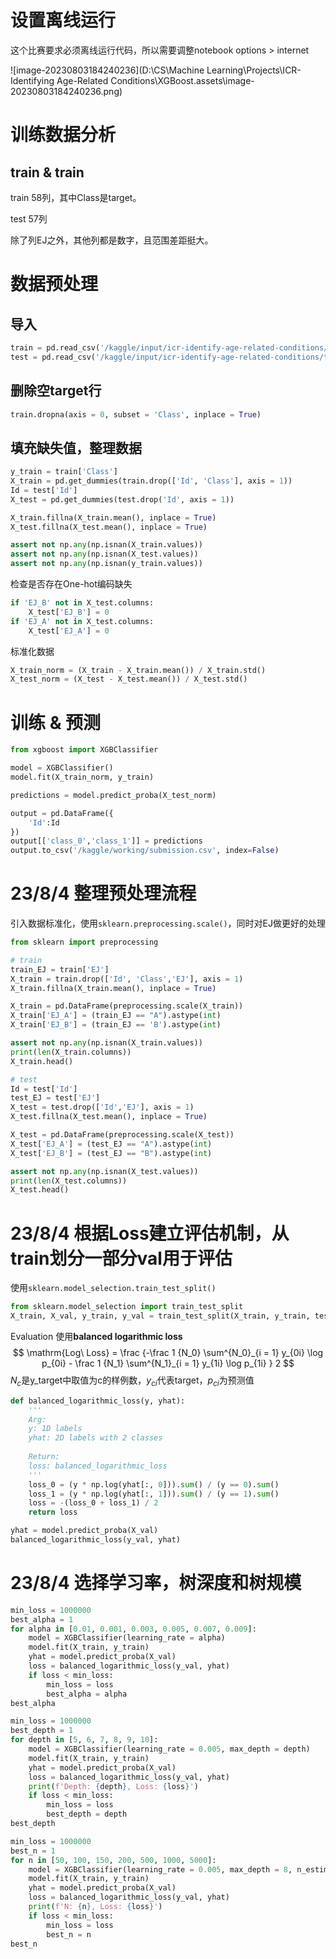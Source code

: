 # 设置离线运行

这个比赛要求必须离线运行代码，所以需要调整notebook options > internet

![image-20230803184240236](D:\CS\Machine Learning\Projects\ICR-Identifying Age-Related Conditions\XGBoost.assets\image-20230803184240236.png)

# 训练数据分析

## train & train

train 58列，其中Class是target。

test 57列

除了列EJ之外，其他列都是数字，且范围差距挺大。





# 数据预处理

## 导入

```py
train = pd.read_csv('/kaggle/input/icr-identify-age-related-conditions/train.csv')
test = pd.read_csv('/kaggle/input/icr-identify-age-related-conditions/test.csv')
```



## 删除空target行

```py
train.dropna(axis = 0, subset = 'Class', inplace = True)
```



## 填充缺失值，整理数据

```py
y_train = train['Class']
X_train = pd.get_dummies(train.drop(['Id', 'Class'], axis = 1))
Id = test['Id']
X_test = pd.get_dummies(test.drop('Id', axis = 1))

X_train.fillna(X_train.mean(), inplace = True)
X_test.fillna(X_test.mean(), inplace = True)

assert not np.any(np.isnan(X_train.values))
assert not np.any(np.isnan(X_test.values))
assert not np.any(np.isnan(y_train.values))
```



检查是否存在One-hot编码缺失

```py
if 'EJ_B' not in X_test.columns:
    X_test['EJ_B'] = 0
if 'EJ_A' not in X_test.columns:
    X_test['EJ_A'] = 0
```



标准化数据

```py
X_train_norm = (X_train - X_train.mean()) / X_train.std()
X_test_norm = (X_test - X_test.mean()) / X_test.std()
```



# 训练 & 预测

```py
from xgboost import XGBClassifier

model = XGBClassifier()
model.fit(X_train_norm, y_train)
```

```py
predictions = model.predict_proba(X_test_norm)
```

```py
output = pd.DataFrame({
    'Id':Id
})
output[['class_0','class_1']] = predictions
output.to_csv('/kaggle/working/submission.csv', index=False)
```



# 23/8/4 整理预处理流程

引入数据标准化，使用`sklearn.preprocessing.scale()`，同时对EJ做更好的处理

```py
from sklearn import preprocessing
```

```py
# train
train_EJ = train['EJ']
X_train = train.drop(['Id', 'Class','EJ'], axis = 1)
X_train.fillna(X_train.mean(), inplace = True)

X_train = pd.DataFrame(preprocessing.scale(X_train))
X_train['EJ_A'] = (train_EJ == "A").astype(int)
X_train['EJ_B'] = (train_EJ == 'B').astype(int)

assert not np.any(np.isnan(X_train.values))
print(len(X_train.columns))
X_train.head()
```

```py
# test
Id = test['Id']
test_EJ = test['EJ']
X_test = test.drop(['Id','EJ'], axis = 1)
X_test.fillna(X_test.mean(), inplace = True)

X_test = pd.DataFrame(preprocessing.scale(X_test))
X_test['EJ_A'] = (test_EJ == "A").astype(int)
X_test['EJ_B'] = (test_EJ == "B").astype(int)

assert not np.any(np.isnan(X_test.values))
print(len(X_test.columns))
X_test.head()
```



# 23/8/4 根据Loss建立评估机制，从train划分一部分val用于评估

使用`sklearn.model_selection.train_test_split()`

```py
from sklearn.model_selection import train_test_split
X_train, X_val, y_train, y_val = train_test_split(X_train, y_train, test_size=0.3)
```



Evaluation 使用**balanced logarithmic loss**
$$
\mathrm{Log\ Loss} = \frac {-\frac 1 {N_0} \sum^{N_0}_{i = 1} y_{0i} \log p_{0i} - \frac 1 {N_1} \sum^{N_1}_{i = 1} y_{1i} \log p_{1i} } 2
$$
$N_c$是y_target中取值为c的样例数，$y_{ci}$代表target，$p_{ci}$为预测值

```py
def balanced_logarithmic_loss(y, yhat):
    '''
    Arg:
    y: 1D labels
    yhat: 2D labels with 2 classes
    
    Return:
    loss: balanced_logarithmic_loss
    '''
    loss_0 = (y * np.log(yhat[:, 0])).sum() / (y == 0).sum()
    loss_1 = (y * np.log(yhat[:, 1])).sum() / (y == 1).sum()
    loss = -(loss_0 + loss_1) / 2
    return loss
```

```py
yhat = model.predict_proba(X_val)
balanced_logarithmic_loss(y_val, yhat)
```



# 23/8/4 选择学习率，树深度和树规模

```py
min_loss = 1000000
best_alpha = 1
for alpha in [0.01, 0.001, 0.003, 0.005, 0.007, 0.009]:
    model = XGBClassifier(learning_rate = alpha)
    model.fit(X_train, y_train)
    yhat = model.predict_proba(X_val)
    loss = balanced_logarithmic_loss(y_val, yhat)
    if loss < min_loss:
        min_loss = loss
        best_alpha = alpha
best_alpha
```

```py
min_loss = 1000000
best_depth = 1
for depth in [5, 6, 7, 8, 9, 10]:
    model = XGBClassifier(learning_rate = 0.005, max_depth = depth)
    model.fit(X_train, y_train)
    yhat = model.predict_proba(X_val)
    loss = balanced_logarithmic_loss(y_val, yhat)
    print(f'Depth: {depth}, Loss: {loss}')
    if loss < min_loss:
        min_loss = loss
        best_depth = depth
best_depth
```

```py
min_loss = 1000000
best_n = 1
for n in [50, 100, 150, 200, 500, 1000, 5000]:
    model = XGBClassifier(learning_rate = 0.005, max_depth = 8, n_estimators = n)
    model.fit(X_train, y_train)
    yhat = model.predict_proba(X_val)
    loss = balanced_logarithmic_loss(y_val, yhat)
    print(f'N: {n}, Loss: {loss}')
    if loss < min_loss:
        min_loss = loss
        best_n = n
best_n
```



